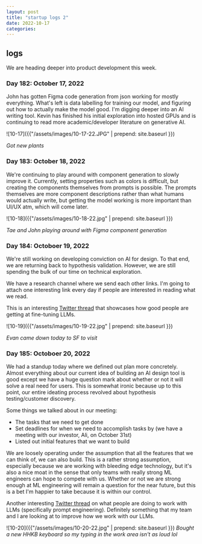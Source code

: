 ```yaml
---
layout: post
title: "startup logs 2"
date: 2022-10-17
categories:
---
```

## logs
We are heading deeper into product development this week.

### Day 182: October 17, 2022
John has gotten Figma code generation from json working for mostly everything. What's left is data labelling for training our model, and figuring out how to actually make the model good. I'm digging deeper into an AI writing tool. Kevin has finished his initial exploration into hosted GPUs and is continuing to read more academic/developer literature on generative AI.

![10-17]({{"/assets/images/10-17-22.JPG" | prepend: site.baseurl }})

*Got new plants*

### Day 183: October 18, 2022
We're continuing to play around with component generation to slowly improve it. Currently, setting properties such as colors is difficult, but creating the components themselves from prompts is possible. The prompts themselves are more component descriptions rather than what humans would actually write, but getting the model working is more important than UI/UX atm, which will come later.

![10-18]({{"/assets/images/10-18-22.jpg" | prepend: site.baseurl }})

*Tae and John playing around with Figma component generation*

### Day 184: Octoboer 19, 2022
We're still working on developing conviction on AI for design. To that end, we are returning back to hypothesis validation. However, we are still spending the bulk of our time on technical exploration.

We have a research channel where we send each other links. I'm going to attach one interesting link every day if people are interested in reading what we read.

This is an interesting [Twitter thread](https://twitter.com/Buntworthy/status/1582307817884889088?s=20&t=-l9Lkw3PQtO73tw2oZ9k2g) that showcases how good people are getting at fine-tuning LLMs.

![10-19]({{"/assets/images/10-19-22.jpg" | prepend: site.baseurl }})

*Evan came down today to SF to visit*

### Day 185: Octoboer 20, 2022
We had a standup today where we defined out plan more concretely. Almost everything about our current idea of building an AI design tool is good except we have a huge question mark about whether or not it will solve a real need for users. This is somewhat ironic because up to this point, our entire ideating process revolved about hypothesis testing/customer discovery. 

Some things we talked about in our meeting:
- The tasks that we need to get done
- Set deadlines for when we need to accomplish tasks by (we have a meeting with our investor, Ali, on October 31st)
- Listed out initial features that we want to build

We are loosely operating under the assumption that all the features that we can think of, we can also build. This is a rather strong assumption, especially because we are working with bleeding edge technology, but it's also a nice moat in the sense that only teams with really strong ML engineers can hope to compete with us. Whether or not we are strong enough at ML engineering will remain a question for the near future, but this is a bet I'm happier to take because it is within our control.

Another interesting [Twitter thread](https://twitter.com/mihail_eric/status/1582768388060741634?s=20&t=NVvzDmLYIQokmtL7KVNF1w) on what people are doing to work with LLMs (specifically prompt engineering). Definitely something that my team and I are looking at to improve how we work with our LLMs. 

![10-20]({{"/assets/images/10-20-22.jpg" | prepend: site.baseurl }})
*Bought a new HHKB keyboard so my typing in the work area isn't as loud lol*